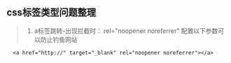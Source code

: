 <!-- css文档 -->

## css标签类型问题整理

> 1. a标签跳转-出现拦截时：
  rel="noopener noreferrer" 配置以下参数可以防止钓鱼网站
  ```
    <a href="http://" target="_blank" rel="noopener noreferrer"></a>
  ```
